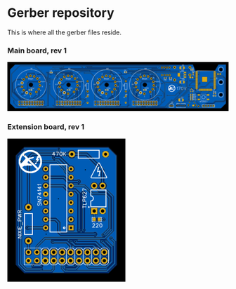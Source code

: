 # Gerber repository
This is where all the gerber files reside.


### Main board, rev 1
![](https://raw.githubusercontent.com/ThisIsntTheWay/rack_nixie_display/main/gerber/svg/PCB_rack_nixie_dipsplay_REV1.svg)  

### Extension board, rev 1
![](https://raw.githubusercontent.com/ThisIsntTheWay/rack_nixie_display/main/gerber/svg/PCB_ExtensionBoard_REV1.svg)
